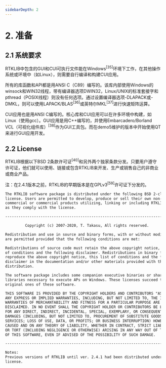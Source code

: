 ```yaml
---
sidebarDepth: 2
---
```


# 2. 准备

## 2.1 系统要求
RTKLIB中包含的GUI和CUI可执行文件能在Windows<sup>[35]</sup>环境下工作，在其他操作系统或环境中（如Linux），则需要自行编译和构建CUI应用。

所有的库函数和API都是用ANSI C（C89）编写的。该库内部使用Windows的winsock和WIN32线程，带有编译器选项DWIN32，Linux/UNIX的标准套接字和pthread（POSIX线程）则没有任何选项。通过设置编译器选项-DLAPACK或-DMKL，则可以使用LAPACK/BLAS<sup>[36]</sup>或英特尔MKL<sup>[37]</sup>进行快速矩阵运算。

CUI应用也是用ANSI C编写的。核心库和CUI应用可以在许多环境中构建，如Linux（使用gcc）。GUI应用是用C++编写的，并使用Embarcadero/Borland VCL（可视化组件库）<sup>[38]</sup>作为GUI工具包。而在demo5维护的版本中开始使用QT来进行GUI应用开发。

## 2.2 License
RTKLIB根据以下BSD 2条款许可证<sup>[40]</sup>和另外两个独家条款分发。只要用户遵守许可证，他们就可以使用、链接或包含RTKLIB来开发、生产或销售自己的非商业或商业产品。

注：在2.4.1版本之前，RTKLIB的早期版本是在GPLv3<sup>[59]</sup>许可证下分发的。

```txt
The RTKLIB software package is distributed under the following BSD 2-clause
license. Users are permitted to develop, produce or sell their own non-
commercial or commercial products utilizing, linking or including RTKLIB as long
as they comply with the license.

--------------------------------------------------------------------------------

         Copyright (c) 2007-2020, T. Takasu, All rights reserved.

Redistribution and use in source and binary forms, with or without modification,
are permitted provided that the following conditions are met:

Redistributions of source code must retain the above copyright notice, this list
of conditions and the following disclaimer. Redistributions in binary form must
reproduce the above copyright notice, this list of conditions and the following
disclaimer in the documentation and/or other materials provided with the
distribution.

The software package includes some companion executive binaries or shared
libraries necessary to execute APs on Windows. These licenses succeed to the
original ones of these software.

THIS SOFTWARE IS PROVIDED BY THE COPYRIGHT HOLDERS AND CONTRIBUTORS "AS IS" AND
ANY EXPRESS OR IMPLIED WARRANTIES, INCLUDING, BUT NOT LIMITED TO, THE IMPLIED
WARRANTIES OF MERCHANTABILITY AND FITNESS FOR A PARTICULAR PURPOSE ARE
DISCLAIMED. IN NO EVENT SHALL THE COPYRIGHT HOLDER OR CONTRIBUTORS BE LIABLE
FOR ANY DIRECT, INDIRECT, INCIDENTAL, SPECIAL, EXEMPLARY, OR CONSEQUENTIAL
DAMAGES (INCLUDING, BUT NOT LIMITED TO, PROCUREMENT OF SUBSTITUTE GOODS OR
SERVICES; LOSS OF USE, DATA, OR PROFITS; OR BUSINESS INTERRUPTION) HOWEVER
CAUSED AND ON ANY THEORY OF LIABILITY, WHETHER IN CONTRACT, STRICT LIABILITY,
OR TORT (INCLUDING NEGLIGENCE OR OTHERWISE) ARISING IN ANY WAY OUT OF THE USE
OF THIS SOFTWARE, EVEN IF ADVISED OF THE POSSIBILITY OF SUCH DAMAGE.

--------------------------------------------------------------------------------

Notes:
Previous versions of RTKLIB until ver. 2.4.1 had been distributed under GPLv3
license.

```
